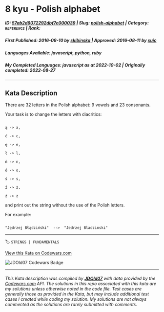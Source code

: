 # 8 kyu - Polish alphabet

##### **ID**: [57ab2d6072292dbf7c000039](https://www.codewars.com/kata/57ab2d6072292dbf7c000039) | **Slug**: [polish-alphabet](https://www.codewars.com/kata/57ab2d6072292dbf7c000039) | **Category**: `REFERENCE` | **Rank**: <span style="color:white">8 kyu</span>

##### **First Published**: 2016-08-10 ***by*** [skibinska](https://www.codewars.com/users/skibinska) | **Approved**: 2016-08-11 ***by*** [suic](https://www.codewars.com/users/suic)

##### **Languages Available**: javascript, python, ruby

##### **My Completed Languages**: javascript ***as at*** 2022-10-02 | **Originally completed**: 2022-08-27

---

## Kata Description


There are 32 letters in the Polish alphabet: 9 vowels and 23 consonants. 

 

Your task is to change the letters with diacritics:



```

ą -> a,

ć -> c,

ę -> e,

ł -> l,

ń -> n,

ó -> o,

ś -> s,

ź -> z,

ż -> z

```

and print out the string without the use of the Polish letters.





For example:

```

"Jędrzej Błądziński"  -->  "Jedrzej Bladzinski"

```

---


🏷 `STRINGS | FUNDAMENTALS`


[View this Kata on Codewars.com](https://www.codewars.com/kata/57ab2d6072292dbf7c000039)

![](https://www.codewars.com/users/jdold07/badges/large "JDOld07 Codewars Badge")

---

###### *This Kata description was compiled by [**JDOld07**](https://tpstech.dev) with data provided by the [Codewars.com](https://www.codewars.com) API.  The solutions in this repo associated with this kata are my solutions unless otherwise noted in the code file.  Test cases are generally those as provided in the Kata, but may include additional test cases I created while coding my solution.  My solutions are not always commented as the solutions are rarely submitted with comments.*
